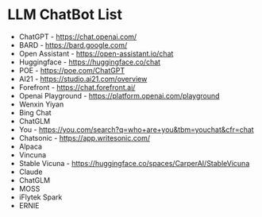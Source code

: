 # LLM ChatBot List

- ChatGPT - https://chat.openai.com/
- BARD - https://bard.google.com/
- Open Assistant -  https://open-assistant.io/chat
- Huggingface -  https://huggingface.co/chat
- POE -  https://poe.com/ChatGPT
- AI21 - https://studio.ai21.com/overview
- Forefront - https://chat.forefront.ai/
- Openai Playground - https://platform.openai.com/playground
- Wenxin Yiyan 
- Bing Chat
- ChatGLM 
- You - https://you.com/search?q=who+are+you&tbm=youchat&cfr=chat
- Chatsonic -  https://app.writesonic.com/
- Alpaca
- Vincuna
- Stable Vicuna - https://huggingface.co/spaces/CarperAI/StableVicuna
- Claude
- ChatGLM
- MOSS
- iFlytek Spark
- ERNIE

